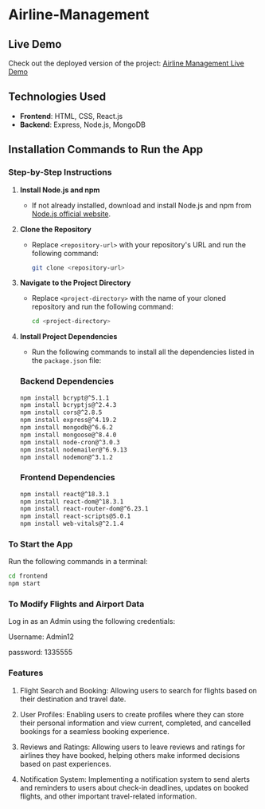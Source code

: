 # Airline-Management

## Live Demo

Check out the deployed version of the project: [Airline Management Live Demo](https://airline-management-w762.onrender.com)


## Technologies Used

- **Frontend**: HTML, CSS, React.js
- **Backend**: Express, Node.js, MongoDB

## Installation Commands to Run the App

### Step-by-Step Instructions

1. **Install Node.js and npm**
   - If not already installed, download and install Node.js and npm from [Node.js official website](https://nodejs.org/).

2. **Clone the Repository**
   - Replace `<repository-url>` with your repository's URL and run the following command:

     ```bash
     git clone <repository-url>
     ```

3. **Navigate to the Project Directory**
   - Replace `<project-directory>` with the name of your cloned repository and run the following command:
   
     ```bash
     cd <project-directory>
     ```

4. **Install Project Dependencies**
   - Run the following commands to install all the dependencies listed in the `package.json` file:

    ### Backend Dependencies
    ```bash
    npm install bcrypt@^5.1.1
    npm install bcryptjs@^2.4.3
    npm install cors@^2.8.5
    npm install express@^4.19.2
    npm install mongodb@^6.6.2
    npm install mongoose@^8.4.0
    npm install node-cron@^3.0.3
    npm install nodemailer@^6.9.13
    npm install nodemon@^3.1.2
    ```

    ### Frontend Dependencies
    ```bash
    npm install react@^18.3.1
    npm install react-dom@^18.3.1
    npm install react-router-dom@^6.23.1
    npm install react-scripts@5.0.1
    npm install web-vitals@^2.1.4
    ```

### To Start the App

Run the following commands in a terminal:
```bash
cd frontend
npm start
```
### To Modify Flights and Airport Data 
Log in as an Admin using the following credentials:

Username: Admin12

password: 1335555

### Features

1. Flight Search and Booking: Allowing users to search for flights based on their destination and travel date.

2. User Profiles: Enabling users to create profiles where they can store their personal information and view current, completed, and  cancelled bookings for a seamless booking experience.

3. Reviews and Ratings: Allowing users to leave reviews and ratings for airlines they have booked, helping others make informed decisions based on past experiences.

4. Notification System: Implementing a notification system to send alerts and reminders to users about check-in deadlines, updates on booked flights, and other important travel-related information.
